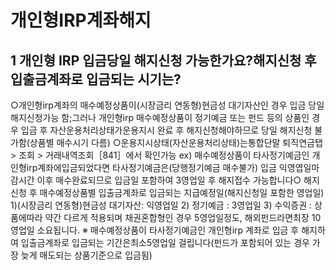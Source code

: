 # 개인형IRP계좌해지
## 1 개인형 IRP 입금당일 해지신청 가능한가요?해지신청 후 입출금계좌로 입금되는 시기는?
○개인형irp계좌의 매수예정상품이(시장금리 연동형)현금성 대기자산인 경우 입금 당일 해지신청가능 함;그러나 개인형irp 매수예정상품이 정기예금 또는 펀드 등의 상품인 경우 입금 후 자산운용처리상태가운용지시 완료 후 해지신청해야하므로 당일 해지신청 불가함(상품별 매수시기 다름)
○운용지시상태(자산운용처리상태)는통합단말 퇴직연금탭 > 조회 > 거래내역조회［841］에서 확인가능
ex) 매수예정상품이 타사정기예금인 개인형irp계좌에입금되었다면 타사정기예금은(당행정기예금 매수불가)
입금 익영엽일마감시간 이후 매수완료되므로 입금일 포함하여 3영업일 후 해지접수 가능합니다○ 해지신청 후 매수예정상품별 입출금계좌로 입금되는 지급예정일(해지신청일 포함한 영업일)
1)(시장금리 연동형)현금성 대기자산: 익영업일
2) 정기예금 : 3영업일
3) 수익증권 : 상품에따라 약간 다르게 적용되며 채권혼합형인 경우
5영업일정도, 해외펀드라면최장
10영업일 소요됩니다.
※ 매수예정상품이 타사정기예금인 개인형irp 계좌로 입금 후 해지하여 입출금계좌로 입금되는 기간은최소5영업일 걸립니다(펀드가 포함되어 있는 경우 가장 늦게 매도되는 상품기준으로 입금됨)

